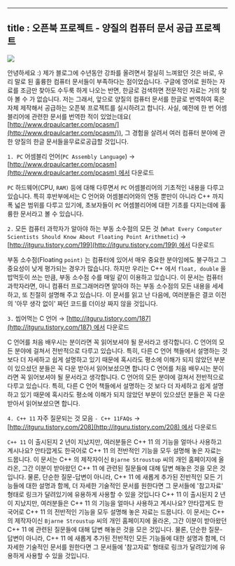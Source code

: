 ----------------
title : 오픈북 프로젝트 - 양질의 컴퓨터 문서 공급 프로젝트
--------------





![](http://img1.daumcdn.net/thumb/R1920x0/?fname=http%3A%2F%2Fcfile25.uf.tistory.com%2Fimage%2F2109C74751FE5B5311F6B3)



안녕하세요 :) 제가 블로그에 수년동안 강좌를 올려면서 절실히 느껴왔던 것은 바로, 우리 말로 된 훌륭한 컴퓨터 문서들이 부족하다는 점이었습니다. 구글에 영어로 원하는 자료를 조금만 찾아도 수두룩 하게 나오는 반면, 한글로 검색하면 전문적인 자료는 거의 찾아 볼 수 가 없습니다. 저는 그래서, 앞으로 양질의 컴퓨터 문서를 한글로 번역하여 혹은 자체 제작해서 공급하는 오픈북 프로젝트를 실시하려고 합니다. 사실, 예전에 한 번 어셈블리어에 관련한 문서를 번역한 적이 있었는데요( [http://www.drpaulcarter.com/pcasm/](http://www.drpaulcarter.com/pcasm/)), 그 경험을 살려서 여러 컴퓨터 분야에 관한 양질의 한글 문서들을무료로공급할 것입니다.


`1. PC` 어셈블리 언어(`PC Assembly Language`)
→ [http://www.drpaulcarter.com/pcasm](http://www.drpaulcarter.com/pcasm) 에서 다운로드


`PC` 하드웨어(CPU, `RAM)` 등에 대해 다루면서 `PC` 어셈블리어의 기초적인 내용을 다루고 있습니다. 특히 후반부에서는 C 언어와 어셈블리어와의 연동 뿐만이 아니라 C++ 까지 폭 넓은 범위를 다루고 있기에, 초보자들이 `PC` 어셈블리어에 대한 기초를 다지는데에 훌륭한 문서라고 볼 수 있습니다.


`2.` 모든 컴퓨터 과학자가 알아야 하는 부동 소수점의 모든 것 (`What Every Computer Scientists Should Know About Floating Point Arithmetic`)
→ [http://itguru.tistory.com/199](http://itguru.tistory.com/199) 에서 다운로드


부동 소수점(Floating `point)` 는 컴퓨터에 있어서 매우 중요한 분야임에도 불구하고 그 중요성이 낮게 평가되는 경우가 많습니다. 하지만 우리는 C++ 에서 `float, double` 을 밥먹듯이 쓰는 만큼, 부동 소수점 수를 매일 같이 이용하고 있습니다. 이 문서는 컴퓨터 과학자라면, 아니 컴퓨터 프로그래머라면 알아야 하는 부동 소수점의 모든 내용을 세세하고, 또 친절히 설명해 주고 있습니다. 이 문서를 읽고 난 다음에, 여러분들은 결코 이전의 '아무 생각 없이' 짜던 코드를 더이상 짜지 않을 것입니다.


`3.` 씹어먹는 C 언어
→ [http://itguru.tistory.com/187](http://itguru.tistory.com/187) 에서 다운로드


C 언어를 처음 배우시는 분이라면 꼭 읽어보셔야 될 문서라고 생각합니다. C 언어의 모든 분야에 걸쳐서 전반적으로 다루고 있습니다. 특히, 다른 C 언어 책들에서 설명하는 것 보다 더 자세하고 쉽게 설명하고 있기 때문에 혹시라도 평소에 이해가 되지 않았던 부분이 있으셨던 분들은 꼭 다운 받아서 읽어보셨으면 합니다 C 언어를 처음 배우시는 분이라면 꼭 읽어보셔야 될 문서라고 생각합니다. C 언어의 모든 분야에 걸쳐서 전반적으로 다루고 있습니다. 특히, 다른 C 언어 책들에서 설명하는 것 보다 더 자세하고 쉽게 설명하고 있기 때문에 혹시라도 평소에 이해가 되지 않았던 부분이 있으셨던 분들은 꼭 다운 받아서 읽어보셨으면 합니다.


`4. C++ 11` 자주 질문되는 것 모음 `- C++ 11FAQs`
→ [http://itguru.tistory.com/208](http://itguru.tistory.com/208) 에서 다운로드


`C++ 11` 이 출시된지 2 년이 지났지만, 여러분들은 C++ 11 의 기능을 얼마나 사용하고 계시나요? 안타깝게도 한국어로 C++ 11 의 전반적인 기능을 모두 설명해 놓은 자료는 드뭅니다. 이 문서는 C++ 의 제작자이신 `Bjarne Stroustup` 씨의 개인 홈페이지에 올라온, 그간 이분이 받아왔던 C++ 11 에 관련된 질문들에 대해 답변 해놓은 것을 모은 것입니다. 물론, 단순한 질문-답변이 아니라, C++ 11 에 새롭게 추가된 전반적인 모든 기능들에 대한 설명과 함께, 더 자세한 기술적인 문서를 원한다면 그 문서들에 '참고자료' 형태로 링크가 달려있기에 유용하게 사용할 수 있을 것입니다 C++ 11 이 출시된지 2 년이 지났지만, 여러분들은 C++ 11 의 기능을 얼마나 사용하고 계시나요? 안타깝게도 한국어로 C++ 11 의 전반적인 기능을 모두 설명해 놓은 자료는 드뭅니다. 이 문서는 C++ 의 제작자이신 `Bjarne Stroustup` 씨의 개인 홈페이지에 올라온, 그간 이분이 받아왔던 C++ 11 에 관련된 질문들에 대해 답변 해놓은 것을 모은 것입니다. 물론, 단순한 질문-답변이 아니라, C++ 11 에 새롭게 추가된 전반적인 모든 기능들에 대한 설명과 함께, 더 자세한 기술적인 문서를 원한다면 그 문서들에 '참고자료' 형태로 링크가 달려있기에 유용하게 사용할 수 있을 것입니다.





